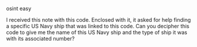osint easy

I received this note with this code. Enclosed with it, it asked for help finding a specific US Navy ship that was linked to this code. Can you decipher this code to give me the name of this US Navy ship and the type of ship it was with its associated number?
